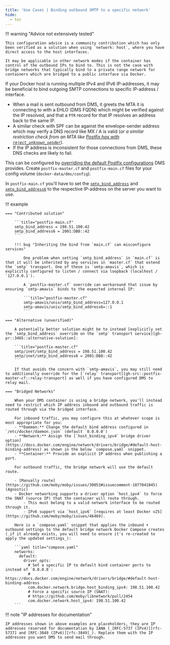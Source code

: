 ```yaml
---
title: 'Use Cases | Binding outbound SMTP to a specific network'
hide:
  - toc
---
```


!!! warning "Advice not extensively tested"

    This configuration advice is a community contribution which has only been verified as a solution when using `network: host`, where you have direct access to the host interfaces.

    It may be applicable in other network modes if the container has control of the outbound IPs to bind to. This is not the case with bridge networks that typically bind to a private range network for containers which are bridged to a public interface via Docker.

If your Docker host is running multiple IPv4 and IPv6 IP-addresses, it may be beneficial to bind outgoing SMTP connections to specific IP-address / interface.

- When a mail is sent outbound from DMS, it greets the MTA it is connecting to with a EHLO (DMS FQDN) which might be verified against the IP resolved, and that a `PTR` record for that IP resolves an address back to the same IP.
- A similar check with SPF can be against the envelope-sender address which may verify a DNS record like MX / A is valid (_or a similar restriction check from an MTA like [Postfix has with `reject_unknown_sender`][gh-pr::3465::comment-restrictions]_).
- If the IP address is inconsistent for those connections from DMS, these DNS checks are likely to fail.

This can be configured by [overriding the default Postfix configurations][docs::overrides-postfix] DMS provides. Create `postfix-master.cf` and `postfix-main.cf` files for your config volume (`docker-data/dms/config`).

In `postfix-main.cf` you'll have to set the [`smtp_bind_address`][postfix-docs::smtp-bind-address-ipv4] and [`smtp_bind_address6`][postfix-docs::smtp-bind-address-ipv6]
to the respective IP-address on the server you want to use.

[docs::overrides-postfix]: ../../config/advanced/override-defaults/postfix.md
[postfix-docs::smtp-bind-address-ipv4]: https://www.postfix.org/postconf.5.html#smtp_bind_address
[postfix-docs::smtp-bind-address-ipv6]: https://www.postfix.org/postconf.5.html#smtp_bind_address6

!!! example

    === "Contributed solution"

        ```title="postfix-main.cf"
        smtp_bind_address = 198.51.100.42
        smtp_bind_address6 = 2001:DB8::42
        ```

        !!! bug "Inheriting the bind from `main.cf` can misconfigure services"

            One problem when setting `smtp_bind_address` in `main.cf` is that it will be inherited by any services in `master.cf` that extend the `smtp` transport. One of these is `smtp-amavis`, which is explicitly configured to listen / connect via loopback (localhost / `127.0.0.1`).

            A `postfix-master.cf` override can workaround that issue by ensuring `smtp-amavis` binds to the expected internal IP:

            ```title="postfix-master.cf"
            smtp-amavis/unix/smtp_bind_address=127.0.0.1
            smtp-amavis/unix/smtp_bind_address6=::1
            ```

    === "Alternative (unverified)"

        A potentially better solution might be to instead [explicitly set the `smtp_bind_address` override on the `smtp` transport service][gh-pr::3465::alternative-solution]:

        ```title="postfix-master.cf"
        smtp/inet/smtp_bind_address = 198.51.100.42
        smtp/inet/smtp_bind_address6 = 2001:DB8::42
        ```

        If that avoids the concern with `smtp-amavis`, you may still need to additionally override for the [`relay` transport][gh-src::postfix-master-cf::relay-transport] as well if you have configured DMS to relay mail.
        
    === "Bridged Networks"
    
        When your DMS container is using a bridge network, you'll instead need to restrict which IP address inbound and outbound traffic is routed through via the bridged interface.
        
        For inbound traffic, you may configure this at whatever scope is most appropriate for you:
        - **Daemon:** Change the default bind address configured in `/etc/docker/daemon.json` (default `0.0.0.0`)
        - **Network:** Assign the [`host_binding_ipv4` bridge driver option](https://docs.docker.com/engine/network/drivers/bridge/#default-host-binding-address) as shown in the below `compose.yaml` snippet.
        - **Container:** Provide an explicit IP address when publishing a port.
        
        For outbound traffic, the bridge network will use the default route.

        - [Manually route](https://github.com/moby/moby/issues/30053#issuecomment-1077041045) (Agnostic)
        - Docker networking supports a driver option `host_ipv4` to force the SNAT (source IP) that the container will route through.
            - This must belong to a valid network interface to be routed through it.
            - IPv6 support via `host_ipv6` [requires at least Docker v25](https://github.com/moby/moby/issues/46469).
            
        Here is a `compose.yaml` snippet that applies the inbound + outbound settings to the default bridge network Docker Compose creates (_if it already exists, you will need to ensure it's re-created to apply the updated settings_):
        
        ```yaml title="compose.yaml"
        networks:
          default:
            driver_opts:
              # Set a specific IP to default bind container ports to instead of `0.0.0.0`:
              # https://docs.docker.com/engine/network/drivers/bridge/#default-host-binding-address
              com.docker.network.bridge.host_binding_ipv4: 198.51.100.42
              # Force a specific source IP (SNAT):
              # https://github.com/moby/libnetwork/pull/2454
              com.docker.network.host_ipv4: 198.51.100.42
        ```

!!! note "IP addresses for documentation"

    IP addresses shown in above examples are placeholders, they are IP addresses reserved for documentation by IANA (_[RFC-5737 (IPv4)][rfc-5737] and [RFC-3849 (IPv6)][rfc-3849]_). Replace them with the IP addresses you want DMS to send mail through.
    
[rfc-5737]: https://datatracker.ietf.org/doc/html/rfc5737
[rfc-3849]: https://datatracker.ietf.org/doc/html/rfc3849

[gh-pr::3465::comment-restrictions]: https://github.com/docker-mailserver/docker-mailserver/pull/3465#discussion_r1458114528
[gh-pr::3465::alternative-solution]: https://github.com/docker-mailserver/docker-mailserver/pull/3465#issuecomment-1678107233
[gh-src::postfix-master-cf::relay-transport]: https://github.com/docker-mailserver/docker-mailserver/blob/9cdbef2b369fb4fb0f1b4e534da8703daf92abc9/target/postfix/master.cf#L65

